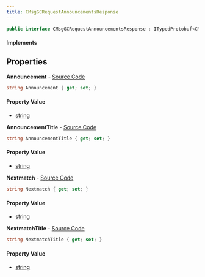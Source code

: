 ```yaml
---
title: CMsgGCRequestAnnouncementsResponse
---
```


```csharp
public interface CMsgGCRequestAnnouncementsResponse : ITypedProtobuf<CMsgGCRequestAnnouncementsResponse>, INativeHandle
```

#### Implements

## Properties

**Announcement** - [Source Code](https://github.com/swiftly-solution/swiftlys2/blob/main/managed/src/SwiftlyS2.Generated/Protobufs/Interfaces/CMsgGCRequestAnnouncementsResponse.cs#L16)

```csharp
string Announcement { get; set; }
```

#### Property Value

- [string](https://learn.microsoft.com/dotnet/api/system.string)

**AnnouncementTitle** - [Source Code](https://github.com/swiftly-solution/swiftlys2/blob/main/managed/src/SwiftlyS2.Generated/Protobufs/Interfaces/CMsgGCRequestAnnouncementsResponse.cs#L13)

```csharp
string AnnouncementTitle { get; set; }
```

#### Property Value

- [string](https://learn.microsoft.com/dotnet/api/system.string)

**Nextmatch** - [Source Code](https://github.com/swiftly-solution/swiftlys2/blob/main/managed/src/SwiftlyS2.Generated/Protobufs/Interfaces/CMsgGCRequestAnnouncementsResponse.cs#L22)

```csharp
string Nextmatch { get; set; }
```

#### Property Value

- [string](https://learn.microsoft.com/dotnet/api/system.string)

**NextmatchTitle** - [Source Code](https://github.com/swiftly-solution/swiftlys2/blob/main/managed/src/SwiftlyS2.Generated/Protobufs/Interfaces/CMsgGCRequestAnnouncementsResponse.cs#L19)

```csharp
string NextmatchTitle { get; set; }
```

#### Property Value

- [string](https://learn.microsoft.com/dotnet/api/system.string)

